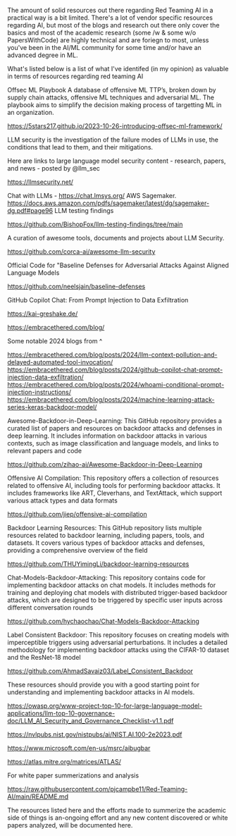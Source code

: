 The amount of solid resources out there regarding Red Teaming AI in a practical way is a bit limited. There's a lot of vendor specific resources regarding AI, but most of the blogs and research out there only cover the basics and most of the academic research (some /w & some w/o PapersWithCode) are highly technical and are foriegn to most, unless you've been in the AI/ML community for some time and/or have an advanced degree in ML. 

What's listed below is a list of what I've identifed (in my opinion) as valuable in terms of resources regarding red teaming AI

Offsec ML Playbook
A database of offensive ML TTP’s, broken down by supply chain attacks, offensive ML techniques and adversarial ML. The playbook aims to simplify the decision making process of targetting ML in an organization.

https://5stars217.github.io/2023-10-26-introducing-offsec-ml-framework/

LLM security is the investigation of the failure modes of LLMs in use, the conditions that lead to them, and their mitigations.

Here are links to large language model security content - research, papers, and news - posted by @llm_sec

https://llmsecurity.net/

Chat with LLMs - https://chat.lmsys.org/
AWS Sagemaker.           https://docs.aws.amazon.com/pdfs/sagemaker/latest/dg/sagemaker-dg.pdf#page96         LLM testing findings

https://github.com/BishopFox/llm-testing-findings/tree/main

A curation of awesome tools, documents and projects about LLM Security.

https://github.com/corca-ai/awesome-llm-security

Official Code for "Baseline Defenses for Adversarial Attacks Against Aligned Language Models

https://github.com/neelsjain/baseline-defenses

GitHub Copilot Chat: From Prompt Injection to Data Exfiltration

https://kai-greshake.de/

https://embracethered.com/blog/

Some notable 2024 blogs from ^ 

https://embracethered.com/blog/posts/2024/llm-context-pollution-and-delayed-automated-tool-invocation/
https://embracethered.com/blog/posts/2024/github-copilot-chat-prompt-injection-data-exfiltration/
https://embracethered.com/blog/posts/2024/whoami-conditional-prompt-injection-instructions/
https://embracethered.com/blog/posts/2024/machine-learning-attack-series-keras-backdoor-model/

Awesome-Backdoor-in-Deep-Learning: This GitHub repository provides a curated list of papers and resources on backdoor attacks and defenses in deep learning. It includes information on backdoor attacks in various contexts, such as image classification and language models, and links to relevant papers and code 

https://github.com/zihao-ai/Awesome-Backdoor-in-Deep-Learning

Offensive AI Compilation: This repository offers a collection of resources related to offensive AI, including tools for performing backdoor attacks. It includes frameworks like ART, Cleverhans, and TextAttack, which support various attack types and data formats

https://github.com/jiep/offensive-ai-compilation

Backdoor Learning Resources: This GitHub repository lists multiple resources related to backdoor learning, including papers, tools, and datasets. It covers various types of backdoor attacks and defenses, providing a comprehensive overview of the field 

https://github.com/THUYimingLi/backdoor-learning-resources

Chat-Models-Backdoor-Attacking: This repository contains code for implementing backdoor attacks on chat models. It includes methods for training and deploying chat models with distributed trigger-based backdoor attacks, which are designed to be triggered by specific user inputs across different conversation rounds 

https://github.com/hychaochao/Chat-Models-Backdoor-Attacking

Label Consistent Backdoor: This repository focuses on creating models with imperceptible triggers using adversarial perturbations. It includes a detailed methodology for implementing backdoor attacks using the CIFAR-10 dataset and the ResNet-18 model 

https://github.com/AhmadSavaiz03/Label_Consistent_Backdoor

These resources should provide you with a good starting point for understanding and implementing backdoor attacks in AI models.

https://owasp.org/www-project-top-10-for-large-language-model-applications/llm-top-10-governance-doc/LLM_AI_Security_and_Governance_Checklist-v1.1.pdf

https://nvlpubs.nist.gov/nistpubs/ai/NIST.AI.100-2e2023.pdf

https://www.microsoft.com/en-us/msrc/aibugbar

https://atlas.mitre.org/matrices/ATLAS/

For white paper summerizations and analysis 

https://raw.githubusercontent.com/pjcampbe11/Red-Teaming-AI/main/README.md 

The resources listed here and the efforts made to summerize the academic side of things is an-ongoing effort and any new content discovered or white papers analyzed, will be documented here.
